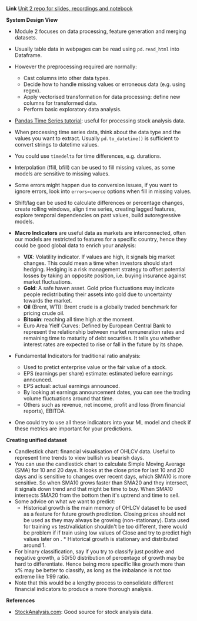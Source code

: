 **Link**
[Unit 2 repo for slides, recordings and notebook](https://github.com/DataTalksClub/stock-markets-analytics-zoomcamp/tree/main/02-dataframe-analysis)

**System Design View**
* Module 2 focuses on data processing, feature generation and merging datasets.

* Usually table data in webpages can be read using `pd.read_html` into Dataframe.
* However the preprocessing required are normally:
    * Cast columns into other data types.
    * Decide how to handle missing values or erroneous data (e.g. using regex).
    * Apply vectorised transformation for data processing: define new columns for transformed data.
    * Perform basic exploratory data analysis.
* [Pandas Time Series tutorial](https://pandas.pydata.org/docs/getting_started/intro_tutorials/09_timeseries.html): useful for processing stock analysis data.
* When processing time series data, think about the data type and the values you want to extract. Usually `pd.to_datetime()` is sufficient to convert strings to datetime values.
* You could use `timedelta` for time differences, e.g. durations.
* Interpolation (ffill, bfill) can be used to fill missing values, as some models are sensitive to missing values.
* Some errors might happen due to conversion issues, if you want to ignore errors, look into `errors=coerce` options when fill in missing values.
* Shift/lag can be used to calculate differences or percentage changes, create rolling windows, align time series,  creating lagged features, explore temporal dependencies on past values, build autoregressive models.
* **Macro Indicators** are useful data as markets are interconnected, often our models are restricted to features for a specific country, hence they could be good global data to enrich your analysis:
    * **VIX**: Volatility indicator. If values are high, it signals big market changes. This could mean a time when investors should start hedging. Hedging is a risk management strategy to offset potential losses by taking an opposite position, i.e. buying insurance against market fluctuations.
    * **Gold**: A safe haven asset. Gold price fluctuations may indicate people redistributing their assets into gold due to uncertainty towards the market.
    * **Oil** (Brent, WTI): Brent crude is a globally traded benchmark for pricing crude oil.
    * **Bitcoin**: reaching all time high at the moment.
    * Euro Area Yielf Curves: Defined by European Central Bank to represent the relationship between market remuneration rates and remaining time to maturity of debt securities. It tells you whether interest rates are expected to rise or fall in the future by its shape.
* Fundamental Indicators for traditional ratio analysis:
    * Used to pretict enterprise value or the fair value of a stock.
    * EPS (earnings per share) estimate: estimated before earnings announced.
    * EPS actual: actual earnings announced.
    * By looking at earnings announcement dates, you can see the trading volume fluctuations around that time.
    * Others such as revenue, net income, profit and loss (from financial reports), EBITDA.
* One could try to use all these indicators into your ML model and check if these metrics are important for your predictions.

**Creating unified dataset**
* Candlestick chart: financial visualisation of OHLCV data. Useful to represent time trends to view bullish vs bearish days.
* You can use the candlestick chart to calculate Simple Moving Average (SMA) for 10 and 20 days. It looks at the close price for last 10 and 20 days and is sensitive to changes over recent days, which SMA10 is more sensitive. So when SMA10 grows faster than SMA20 and they intersect, it signals down trend and that might be time to buy. When SMA10 intersects SMA20 from the bottom then it's uptrend and time to sell.
* Some advice on what we want to predict:
    * Historical growth is the main memory of OHLCV dataset to be used as a feature for future growth prediction. Closing prices should not be used as they may always be growing (non-stationary). Data used for training vs test/validation shouldn't be too different, there would be problem if if train using low values of Close and try to predict high values later on . * Historical growth is stationary and distributed around 1.  
* For binary classification, say if you try to classify just positive and negative growth, a 50/50 distribution of percentage of growth may be hard to differentiate. Hence being more specific like growth more than x% may be better to classify, as long as the imbalance is not too extreme like 1:99 ratio.
* Note that this would be a lengthy process to consolidate different financial indicators to produce a more thorough analysis. 

**References**
* [StockAnalysis.com](https://stockanalysis.com/): Good source for stock analysis data.